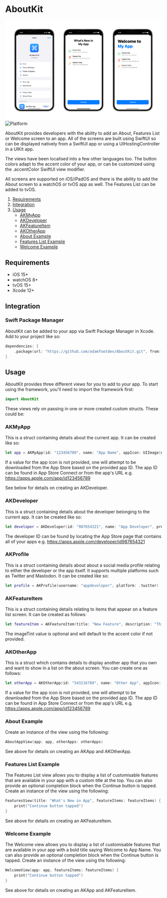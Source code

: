 # AboutKit

![Feature Graphic](https://github.com/adamfootdev/AboutKit/blob/main/Assets/feature-graphic.png?raw=true)
![Platform](https://img.shields.io/badge/platforms-iOS%2015.0%2B%20%7C%20watchOS%208.0%2B%20%7C%20tvOS%2015.0%2B-blue)

AboutKit provides developers with the ability to add an About, Features List or Welcome screen to an app. All of the screens are built using SwiftUI so can be displayed natively from a SwiftUI app or using a UIHostingController in a UIKit app.

The views have been localised into a few other languages too. The button colors adapt to the accent color of your app, or can be customized using the .accentColor SwiftUI view modifier.

All screens are supported on iOS/iPadOS and there is the ability to add the About screen to a watchOS or tvOS app as well. The Features List can be added to tvOS.

1. [Requirements](#requirements)
2. [Integration](#integration)
3. [Usage](#usage)
    - [AKMyApp](#akmyapp)
    - [AKDeveloper](#akdeveloper)
    - [AKFeatureItem](#akfeatureitem)
    - [AKOtherApp](#akotherapp)
    - [About Example](#about-example)
    - [Features List Example](#features-list-example)
    - [Welcome Example](#welcome-example)

## Requirements

- iOS 15+
- watchOS 8+
- tvOS 15+
- Xcode 12+

## Integration

### Swift Package Manager

AboutKit can be added to your app via Swift Package Manager in Xcode. Add to your project like so:

```swift
dependencies: [
    .package(url: "https://github.com/adamfootdev/AboutKit.git", from: "1.0.0")
]
```

## Usage

AboutKit provides three different views for you to add to your app. To start using the framework, you'll need to import the framework first:

```swift
import AboutKit
```

These views rely on passing in one or more created custom structs. These could be:

### AKMyApp

This is a struct containing details about the current app. It can be created like so:

```swift
let app = AKMyApp(id: "123456789", name: "App Name", appIcon: UIImage(named: "app-icon"), developer: developer, email: "app@example.com", profiles: [profile], websiteURL: "https://www.example.com", privacyPolicyURL: "https://www.example.com/privacy-policy", termsOfUseURL: "https://www.example.com/terms-of-use"))
```

If a value for the app icon is not provided, one will attempt to be downloaded from the App Store based on the provided app ID. The app ID can be found in App Store Connect or from the app's URL e.g. <https://apps.apple.com/app/id123456789>

See below for details on creating an AKDeveloper.

### AKDeveloper

This is a struct containing details about the developer belonging to the current app. It can be created like so:

```swift
let developer = AKDeveloper(id: "987654321", name: "App Developer", profiles: [profile])
```

The developer ID can be found by locating the App Store page that contains all of your apps e.g. <https://apps.apple.com/developer/id987654321>

### AKProfile

This is a struct containing details about about a social media profile relating to either the developer or the app itself. It supports multiple platforms such as Twitter and Mastodon. It can be created like so:

```swift
let profile = AKProfile(username: "appdeveloper", platform: .twitter)
```

### AKFeatureItem

This is a struct containing details relating to items that appear on a feature list screen. It can be created as follows:

```swift
let featureItem = AKFeatureItem(title: "New Feature", description: "This is a cool new feature.", systemImage: "checkmark.circle", imageTint: .green)
```

The imageTint value is optional and will default to the accent color if not provided.

### AKOtherApp

This is a struct which contains details to display another app that you own and want to show in a list on the about screen. You can create one as follows:

```swift
let otherApp = AKOtherApp(id: "543216789", name: "Other App", appIcon: UIImage(named: "app-icon"))
```

If a value for the app icon is not provided, one will attempt to be downloaded from the App Store based on the provided app ID. The app ID can be found in App Store Connect or from the app's URL e.g. <https://apps.apple.com/app/id123456789>

### About Example

Create an instance of the view using the following:

```swift
AboutAppView(app: app, otherApps: otherApps)
```

See above for details on creating an AKApp and AKOtherApp.

### Features List Example

The Features List view allows you to display a list of customisable features that are available in your app with a custom title at the top. You can also provide an optional completion block when the Continue button is tapped. Create an instance of the view using the following:

```swift
FeaturesView(title: "What's New in App", featureItems: featureItems) {
    print("Continue button tapped")
}
```

See above for details on creating an AKFeatureItem.

### Welcome Example

The Welcome view allows you to display a list of customisable features that are available in your app with a bold title saying Welcome to App Name. You can also provide an optional completion block when the Continue button is tapped. Create an instance of the view using the following:

```swift
WelcomeView(app: app, featureItems: featureItems) {
    print("Continue button tapped")
}
```

See above for details on creating an AKApp and AKFeatureItem.
